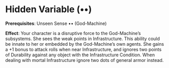 # Hidden Variable (••)
**Prerequisites**: Unseen Sense •• (God-Machine)

**Effect**: Your character is a disruptive force to the
God-Machine’s subsystems. She sees the weak points in
Infrastructure. This ability could be innate to her or embedded by the God-Machine’s own agents. She gains a +1 bonus
to attack rolls when near Infrastructure, and ignores two
points of Durability against any object with the Infrastructure
Condition. When dealing with mortal Infrastructure ignore
two dots of general armor instead.